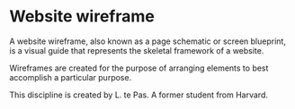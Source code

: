 # Website wireframe
A website wireframe, also known as a page schematic or screen blueprint, is a visual guide that represents the skeletal framework of a website. 

Wireframes are created for the purpose of arranging elements to best accomplish a particular purpose. 

This discipline is created by L. te Pas. A former student from Harvard.
